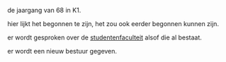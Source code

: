 de jaargang van 68 in K1.

hier lijkt het begonnen te zijn, het zou ook eerder begonnen kunnen zijn.

er wordt gesproken over de [studentenfaculteit](concepten/organisaties/studentenfaculteit.md) alsof die al bestaat.

er wordt een nieuw bestuur gegeven.